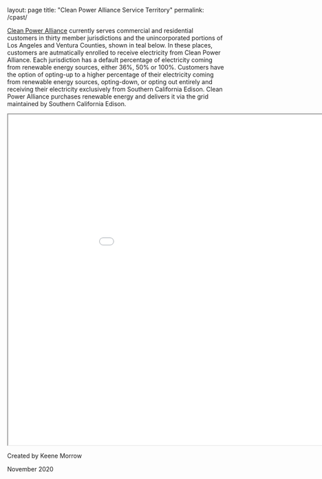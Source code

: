 layout: page
title: "Clean Power Alliance Service Territory"
permalink: /cpast/

<a href = "https://cleanpoweralliance.org/">Clean Power Alliance</a> currently serves commercial and residential customers in thirty member jurisdictions and the unincorporated portions of Los Angeles and Ventura Counties, shown in teal below.  In these places, customers are autmatically enrolled to receive electricity from Clean Power Alliance.  Each jurisdiction has a default percentage of electricity coming from renewable energy sources, either 36%, 50% or 100%.  Customers have the option of opting-up to a higher percentage of their electricity coming from renewable energy sources, opting-down, or opting out entirely and receiving their electricity exclusively from Southern California Edison.  Clean Power Alliance purchases renewable energy and delivers it via the grid maintained by Southern California Edison.

<iframe src="webmap/index.html" width=1024 height=768></iframe>

Created by Keene Morrow

November 2020